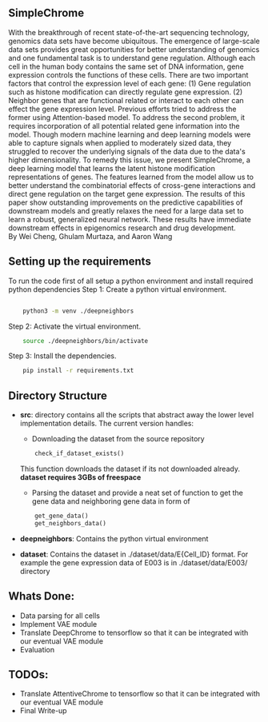## SimpleChrome
With the breakthrough of recent state-of-the-art sequencing technology, genomics data sets have become ubiquitous. The emergence of large-scale data sets provides great opportunities for better understanding of genomics and one fundamental task is to understand gene regulation. Although each cell in the human body contains the same set of DNA information, gene expression controls the functions of these cells. There are two important factors that control the expression level of each gene: (1) Gene regulation such as histone modification can directly regulate gene expression. (2) Neighbor genes that are functional related or interact to each other can effect the gene expression level. Previous efforts tried to address the former using Attention-based model. To address the second problem, it requires incorporation of all potential related gene information into the model. Though modern machine learning and deep learning models were able to capture signals when applied to moderately sized data, they struggled to recover the underlying signals of the data due to the data's higher dimensionality. To remedy this issue, we present SimpleChrome, a deep learning model that learns the latent histone modification representations of genes. The features learned from the model allow us to better understand the combinatorial effects of cross-gene interactions and direct gene regulation on the target gene expression. The results of this paper show outstanding improvements on the predictive capabilities of downstream models and greatly relaxes the need for a large data set to learn a robust, generalized neural network. These results have immediate downstream effects in epigenomics research and drug development. <br/>
By Wei Cheng, Ghulam Murtaza, and Aaron Wang

## Setting up the requirements
To run the code first of all setup a python environment and install required python dependencies
Step 1: Create a python virtual environment.
```bash

    python3 -m venv ./deepneighbors
```

Step 2: Activate the virtual environment.
```bash
    source ./deepneighbors/bin/activate
```
Step 3: Install the dependencies. 
```bash
    pip install -r requirements.txt
```
## Directory Structure
- **src**: directory contains all the scripts that abstract away the lower level implementation details. The current version handles: 
    - Downloading the dataset from the source repository
    ```python
        check_if_dataset_exists()
    ```
    This function downloads the dataset if its not downloaded already. **dataset requires 3GBs of freespace** 

    - Parsing the dataset and provide a neat set of function to get the gene data and neighboring gene data in form of 
    ```python
        get_gene_data()
        get_neighbors_data()
    ```

- **deepneighbors**: Contains the python virtual environment
- **dataset**: Contains the dataset in ./dataset/data/E{Cell_ID} format. For example the gene expression data of E003 is in ./dataset/data/E003/ directory

## Whats Done:
- Data parsing for all cells 
- Implement VAE module
- Translate DeepChrome to tensorflow so that it can be integrated with our eventual VAE module
- Evaluation

## TODOs:
- Translate AttentiveChrome to tensorflow so that it can be integrated with our eventual VAE module
- Final Write-up

